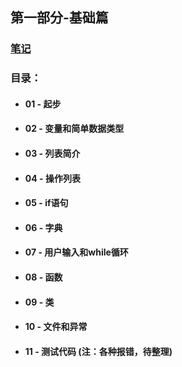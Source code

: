 ## 第一部分-基础篇

### [笔记](https://github.com/anliux/Python_Crash_Course/blob/master/PartI_Basics/A_Basics_Note.ipynb)

### 目录：

* #### 01 - 起步
* #### 02 - 变量和简单数据类型
* #### 03 - 列表简介
* #### 04 - 操作列表
* #### 05 - if语句
* #### 06 - 字典
* #### 07 - 用户输入和while循环
* #### 08 - 函数
* #### 09 - 类
* #### 10 - 文件和异常
* #### 11 - 测试代码  (注：各种报错，待整理)
